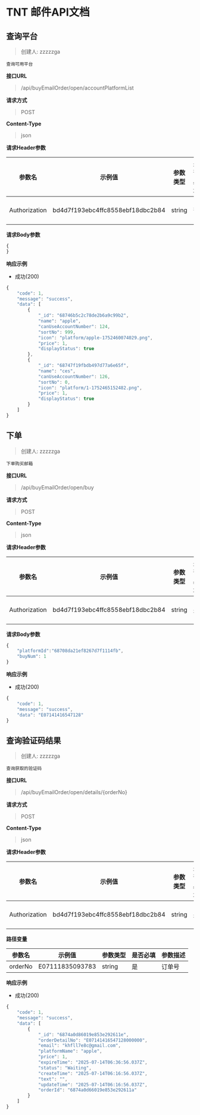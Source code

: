 # TNT 邮件API文档

## 查询平台

> 创建人: zzzzzga

```text
查询可用平台
```

**接口URL**

> /api/buyEmailOrder/open/accountPlatformList

**请求方式**

> POST

**Content-Type**

> json

**请求Header参数**

| 参数名 | 示例值 | 参数类型 | 是否必填 | 参数描述 |
| --- | --- | ---- | ---- | ---- |
| Authorization | bd4d7f193ebc4ffc8558ebf18dbc2b84 | string | 否 | API秘钥 |

**请求Body参数**

```javascript
{
}
```

**响应示例**

* 成功(200)

```javascript
{
	"code": 1,
	"message": "success",
	"data": [
		{
			"_id": "68746b5c2c78de2b6a9c99b2",
			"name": "apple",
			"canUseAccountNumber": 124,
			"sortNo": 999,
			"icon": "platform/apple-1752460074029.png",
			"price": 1,
			"displayStatus": true
		},
		{
			"_id": "68747f19fbdb497d77a6e65f",
			"name": "ces",
			"canUseAccountNumber": 126,
			"sortNo": 0,
			"icon": "platform/1-1752465152482.png",
			"price": 1,
			"displayStatus": true
		}
	]
}
```

## 下单

> 创建人: zzzzzga

```text
下单购买邮箱
```

**接口URL**

> /api/buyEmailOrder/open/buy

**请求方式**

> POST

**Content-Type**

> json

**请求Header参数**

| 参数名 | 示例值 | 参数类型 | 是否必填 | 参数描述 |
| --- | --- | ---- | ---- | ---- |
| Authorization | bd4d7f193ebc4ffc8558ebf18dbc2b84 | string | 是 | API密钥 |

**请求Body参数**

```javascript
{
    "platformId":"68708da21ef8267d7f1114fb",
    "buyNum": 1
}
```

**响应示例**

* 成功(200)

```javascript
{
	"code": 1,
	"message": "success",
	"data": "E07141416547128"
}
```

## 查询验证码结果

> 创建人: zzzzzga

```text
查询获取的验证码
```

**接口URL**

> /api/buyEmailOrder/open/details/{orderNo}

**请求方式**

> POST

**Content-Type**

> json

**请求Header参数**

| 参数名 | 示例值 | 参数类型 | 是否必填 | 参数描述 |
| --- | --- | ---- | ---- | ---- |
| Authorization | bd4d7f193ebc4ffc8558ebf18dbc2b84 | string | 是 | API秘钥 |

**路径变量**

| 参数名 | 示例值 | 参数类型 | 是否必填 | 参数描述 |
| --- | --- | ---- | ---- | ---- |
| orderNo | E07111835093783 | string | 是 | 订单号 |

**响应示例**

* 成功(200)

```javascript
{
	"code": 1,
	"message": "success",
	"data": [
		{
			"_id": "6874a0d86019e853e292611e",
			"orderDetailNo": "E07141416547128000000",
			"email": "khfll7e8c@gmail.com",
			"platformName": "apple",
			"price": 1,
			"expireTime": "2025-07-14T06:36:56.037Z",
			"status": "Waiting",
			"createTime": "2025-07-14T06:16:56.037Z",
			"text": "",
			"updateTime": "2025-07-14T06:16:56.037Z",
			"orderId": "6874a0d66019e853e292611a"
		}
	]
}
```

